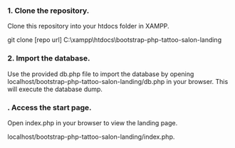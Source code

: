 <h3>1. Clone the repository.</h3>
<p>Clone this repository into your htdocs folder in XAMPP.</p>
<quote>git clone [repo url] C:\xampp\htdocs\bootstrap-php-tattoo-salon-landing</quote>
<h3>2. Import the database.</h3>
<p>Use the provided db.php file to import the database by opening <quote>localhost/bootstrap-php-tattoo-salon-landing/db.php</quote> in your browser. This will execute the database dump.</p>
<h3>. Access the start page.</h3>
<p>Open index.php in your browser to view the landing page. </p> 
<quote>localhost/bootstrap-php-tattoo-salon-landing/index.php.</quote>
